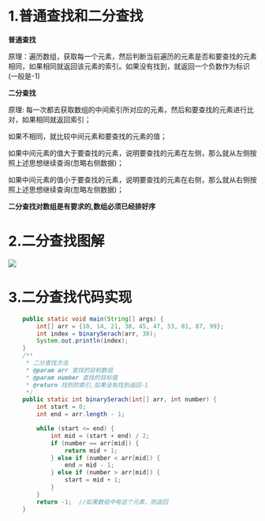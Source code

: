 # 1.普通查找和二分查找

**普通查找**

原理：遍历数组，获取每一个元素，然后判断当前遍历的元素是否和要查找的元素相同，如果相同就返回该元素的索引。如果没有找到，就返回一个负数作为标识(一般是-1)

**二分查找**

原理: 每一次都去获取数组的中间索引所对应的元素，然后和要查找的元素进行比对，如果相同就返回索引；

如果不相同，就比较中间元素和要查找的元素的值；

如果中间元素的值大于要查找的元素，说明要查找的元素在左侧，那么就从左侧按照上述思想继续查询(忽略右侧数据)；

如果中间元素的值小于要查找的元素，说明要查找的元素在右侧，那么就从右侧按照上述思想继续查询(忽略左侧数据)；

**二分查找对数组是有要求的,数组必须已经排好序**

# 2.二分查找图解

![](https://gitee.com/krislin_zhao/IMGcloud/raw/master/img/20200615085713.png)

# 3.二分查找代码实现

```java
	public static void main(String[] args) {
        int[] arr = {10, 14, 21, 38, 45, 47, 53, 81, 87, 99};
        int index = binarySerach(arr, 38);
        System.out.println(index);
	}
	/**
     * 二分查找方法
     * @param arr 查找的目标数组
     * @param number 查找的目标值
     * @return 找到的索引,如果没有找到返回-1
     */
    public static int binarySerach(int[] arr, int number) {
        int start = 0;
        int end = arr.length - 1;

        while (start <= end) {
            int mid = (start + end) / 2;
            if (number == arr[mid]) {
                return mid + 1;
            } else if (number < arr[mid]) {
                end = mid - 1;
            } else if (number > arr[mid]) {
                start = mid + 1;
            }
        }
        return -1;  //如果数组中有这个元素，则返回
    }
```

